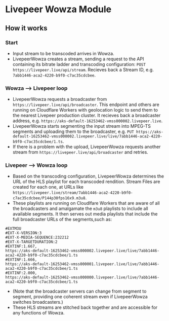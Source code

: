 # Livepeer Wowza Module

## How it works

### Start

* Input stream to be transcoded arrives in Wowza.
* LivepeerWowza creates a stream, sending a request to the API containing its bitrate ladder and transcoding configuration: `POST https://livepeer.live/api/stream`. Recieves back a Stream ID, e.g. `7abb1446-aca2-4220-b9f0-c7ac35cdcbee`.

### Wowza --> Livepeer loop

* LivepeerWowza requests a broadcaster from `https://livepeer.live/api/broadcaster`. This endpoint and others are running on Cloudflare Workers with geolocation logic to send them to the nearest Livepeer production cluster. It recieves back a broadcaster address, e.g. `https://aks-default-16253462-vmss000002.livepeer.live`.
* LivepeerWowza starts segmenting the input stream into MPEG-TS segments and uploading them to the broadcaster, e.g. `PUT https://aks-default-16253462-vmss000002.livepeer.live/live/7abb1446-aca2-4220-b9f0-c7ac35cdcbee/1.ts`.
* If there is a problem with the upload, LivepeerWowza requests another stream from `https://livepeer.live/api/broadcaster` and retries.

### Livepeer --> Wowza loop

* Based on the transcoding configuration, LivepeerWowza determines the URL of the HLS playlist for each transcoded rendition. Stream Files are created for each one, at URLs like `https://livepeer.live/stream/7abb1446-aca2-4220-b9f0-c7ac35cdcbee/P144p30fps16x9.m3u8`.
* These playlists are running on Cloudlfare Workers that are aware of all the broadcasters and amalgamate the `m3u8` playlists to include all available segments. It then serves out media playlists that include the full broadcaster URLs of the segments,such as:

```m3u8
#EXTM3U
#EXT-X-VERSION:3
#EXT-X-MEDIA-SEQUENCE:232212
#EXT-X-TARGETDURATION:2
#EXTINF:1.667,
https://aks-default-16253462-vmss000002.livepeer.live/live/7abb1446-aca2-4220-b9f0-c7ac35cdcbee/1.ts
#EXTINF:1.666,
https://aks-default-16253462-vmss000001.livepeer.live/live/7abb1446-aca2-4220-b9f0-c7ac35cdcbee/1.ts
#EXTINF:2.000,
https://aks-default-16253462-vmss000000.livepeer.live/live/7abb1446-aca2-4220-b9f0-c7ac35cdcbee/1.ts
```

* (Note that the broadcaster servers can change from segment to segment, providing one coherent stream even if LivepeerWowza switches broadcasters.)
* These HLS streams are stitched back together and are accessible for any functions of Wowza.
